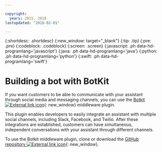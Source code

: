 ```yaml
---

copyright:
  years: 2015, 2018
lastupdated: "2018-02-01"

---
```


{:shortdesc: .shortdesc}
{:new_window: target="_blank"}
{:tip: .tip}
{:pre: .pre}
{:codeblock: .codeblock}
{:screen: .screen}
{:javascript: .ph data-hd-programlang='javascript'}
{:java: .ph data-hd-programlang='java'}
{:python: .ph data-hd-programlang='python'}
{:swift: .ph data-hd-programlang='swift'}

# Building a bot with BotKit

If you want customers to be able to communicate with your assistant through social media and messaging channels, you can use the [Botkit ![External link icon](../../icons/launch-glyph.svg "External link icon")](http://howdy.ai/botkit){: new_window} middleware plugin.

This plugin enables developers to easily integrate an assistant with multiple social channels, including Slack, Facebook, and Twilio. After these integrations are established, customers can have simultaneous, independent conversations with your assistant through different channels.

To use the Botkit middleware plugin, clone or download the [GitHub repository ![External link icon](../../icons/launch-glyph.svg "External link icon")](https://github.com/watson-developer-cloud/botkit-middleware){: new_window}.